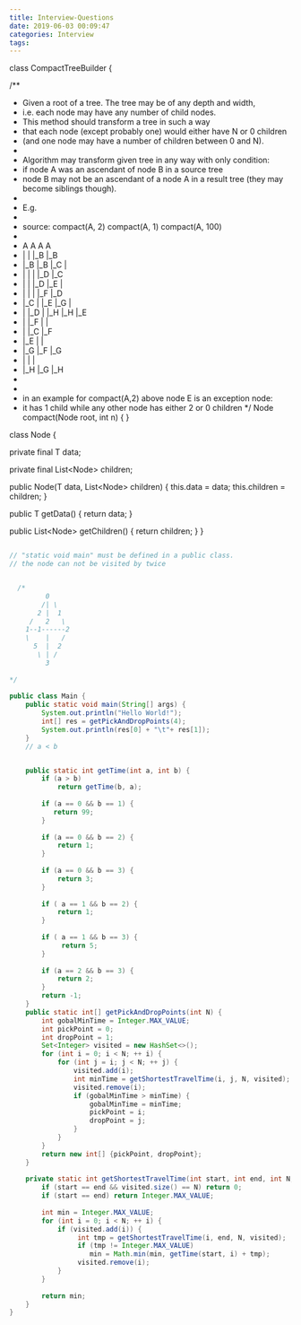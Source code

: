 ```yaml
---
title: Interview-Questions
date: 2019-06-03 00:09:47
categories: Interview
tags:
---
```


class CompactTreeBuilder<T> {
 
/**
* Given a root of a tree. The tree may be of any depth and width,
* i.e. each node may have any number of child nodes.
* This method should transform a tree in such a way
* that each node (except probably one) would either have N or 0 children
* (and one node may have a number of children between 0 and N).
*
* Algorithm may transform given tree in any way with only condition:
* if node A was an ascendant of node B in a source tree
* node B may not be an ascendant of a node A in a result tree (they may become siblings though).
*
* E.g.
*
* source: compact(A, 2) compact(A, 1) compact(A, 100)
*
* A A A A
* | | |_B |_B
* |_B |_B |_C |
* | | | |_D |_C
* | | |_D |_E |
* | | | |_F |_D
* |_C | |_E |_G |
* | |_D | |_H |_H |_E
* | |_F | |
* | |_C |_F
* |_E | |
* |_G |_F |_G
* | | |
* |_H |_G |_H
*
*
* in an example for compact(A,2) above node E is an exception node:
* it has 1 child while any other node has either 2 or 0 children
*/
Node<T> compact(Node<T> root, int n) {
}
 
class Node<T> {
 
private final T data;
 
private final List<Node<T>> children;
 
 
public Node(T data, List<Node<T>> children) {
this.data = data;
this.children = children;
}
 
public T getData() {
return data;
}
 
public List<Node<T>> getChildren() {
return children;
}
}


```java

// "static void main" must be defined in a public class.
// the node can not be visited by twice


  /*       
         0
        /| \
       2 |  1   
     /   2   \
    1--1------2
    \    |   /
      5  |  2
       \ | /
         3   
             
*/
             
public class Main {
    public static void main(String[] args) {
        System.out.println("Hello World!");
        int[] res = getPickAndDropPoints(4);
        System.out.println(res[0] + "\t"+ res[1]);
    }
    // a < b


    public static int getTime(int a, int b) {
        if (a > b) 
            return getTime(b, a);
        
        if (a == 0 && b == 1) {
           return 99;   
        }
        
        if (a == 0 && b == 2) {
            return 1;
        }
        
        if (a == 0 && b == 3) {
            return 3;   
        }
        
        if ( a == 1 && b == 2) {
            return 1;
        }
        
        if ( a == 1 && b == 3) {
             return 5;
        }
        
        if (a == 2 && b == 3) {
            return 2;
        }
        return -1;
    }
    public static int[] getPickAndDropPoints(int N) {
        int gobalMinTime = Integer.MAX_VALUE;
        int pickPoint = 0;
        int dropPoint = 1;
        Set<Integer> visited = new HashSet<>();
        for (int i = 0; i < N; ++ i) {
            for (int j = i; j < N; ++ j) {
                visited.add(i);
                int minTime = getShortestTravelTime(i, j, N, visited);
                visited.remove(i);
                if (gobalMinTime > minTime) {
                    gobalMinTime = minTime;
                    pickPoint = i;
                    dropPoint = j;
                }
            }
        }
        return new int[] {pickPoint, dropPoint};
    }
    
    private static int getShortestTravelTime(int start, int end, int N, Set<Integer> visited) {
        if (start == end && visited.size() == N) return 0;
        if (start == end) return Integer.MAX_VALUE;
        
        int min = Integer.MAX_VALUE;
        for (int i = 0; i < N; ++ i) {
            if (visited.add(i)) {
                 int tmp = getShortestTravelTime(i, end, N, visited);
                 if (tmp != Integer.MAX_VALUE)
                    min = Math.min(min, getTime(start, i) + tmp);
                 visited.remove(i);
            }
        }
        
        return min;
    }
}
```
